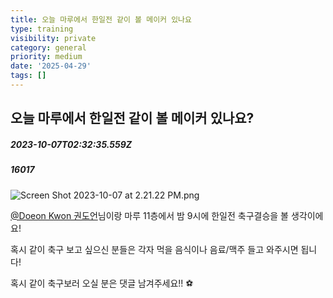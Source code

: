 ```yaml
---
title: 오늘 마루에서 한일전 같이 볼 메이커 있나요
type: training
visibility: private
category: general
priority: medium
date: '2025-04-29'
tags: []
---
```

## 오늘 마루에서 한일전 같이 볼 메이커 있나요?
##### 2023-10-07T02:32:35.559Z
##### 16017

<img src="https://media.disquiet.io/images/makerlog/8533ff7893b240bb805ccea9468d2db0a227c2df516ebfb0012073123a2e8f06" alt="Screen Shot 2023-10-07 at 2.21.22 PM.png" title="Screen Shot 2023-10-07 at 2.21.22 PM.png"><p><a target="_blank" rel="noopener noreferrer nofollow" class="text-blue-500 hover:text-blue-300 no-underline text-blue-500 hover:text-blue-300 no-underline text-blue-500 hover:text-blue-300 no-underline text-blue-500 hover:text-blue-300 no-underline text-blue-500 hover:text-blue-300 no-underline text-blue-500 hover:text-blue-300 transition-colors cursor-pointer no-underline" href="/@kwondoeon">@Doeon Kwon 권도언</a>님이랑 마루 11층에서 밤 9시에 한일전 축구결승을 볼 생각이에요!</p><p>혹시 같이 축구 보고 싶으신 분들은 각자 먹을 음식이나 음료/맥주 들고 와주시면 됩니다!</p><p></p><p>혹시 같이 축구보러 오실 분은 댓글 남겨주세요!! ⚽️</p>
